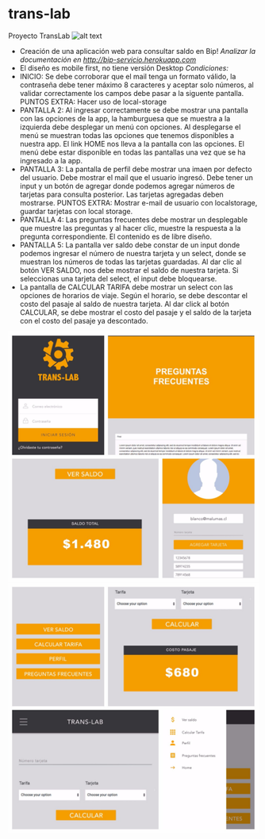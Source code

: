 # trans-lab
Proyecto TransLab
![alt text](assets/assets/docs/inicio.png "Trans-lab")

- Creación de una aplicación web para consultar saldo en Bip!
*Analizar la documentación en http://bip-servicio.herokuapp.com*
- El diseño es mobile first, no tiene versión Desktop
*Condiciones:*
- INICIO: Se debe corroborar que el mail tenga un formato válido, la contraseña debe tener máximo 8 caracteres y aceptar solo números, al validar correctamente los campos debe pasar a la siguente pantalla. PUNTOS EXTRA: Hacer uso de local-storage
- PANTALLA 2: Al ingresar correctamente se debe mostrar una pantalla con las opciones de la app, la hamburguesa que se muestra a la izquierda debe desplegar un menú con opciones. Al desplegarse el menú se muestran todas las opciones que tenemos disponibles a nuestra app. El link HOME nos lleva a la pantalla con las opciones. El menú debe estar disponible en todas las pantallas una vez que se ha ingresado a la app.
- PANTALLA 3: La pantalla de perfil debe mostrar una imaen por defecto del usuario. Debe mostrar el mail que el usuario ingresó. Debe tener un input y un botón de agregar donde podemos agregar números de tarjetas para consulta posterior. Las tarjetas agregadas deben mostrarse. PUNTOS EXTRA: Mostrar e-mail de usuario con localstorage, guardar tarjetas con local storage.
- PANTALLA 4: Las preguntas frecuentes debe mostrar un desplegable que muestre las preguntas y al hacer clic, muestre la respuesta a la pregunta correspondiente. El contenido es de libre diseño.
- PANTALLA 5: La pantalla ver saldo debe constar de un input donde podemos ingresar el número de nuestra tarjeta y un select, donde se muestran los números de todas las tarjetas guardadas. Al dar clic al botón VER SALDO, nos debe mostrar el saldo de nuestra tarjeta. Si seleccionas una tarjeta del select, el input debe bloquearse.
- La pantalla de CALCULAR TARIFA debe mostrar un select con las opciones de horarios de viaje. Según el horario, se debe descontar el costo del pasaje al saldo de nuestra tarjeta. Al dar click al botón CALCULAR, se debe mostrar el costo del pasaje y el saldo de la tarjeta con el costo del pasaje ya descontado.

![alt text](assets/docs/trans-lab.jpg "TransApp")
![alt text](assets/docs/trans-app-2.jpg "Pokemon-PopUp")
